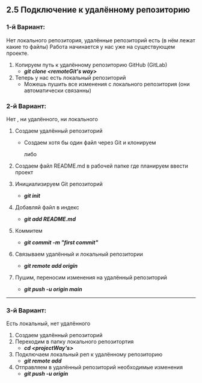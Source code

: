 ## 2.5 Подключение к удалённому репозиторию

### 1-й Вариант:

Нет локального репозитория, удалённые репозиторий есть (в нём лежат какие то файлы)
Работа начинается у нас уже на существующем проекте.

1. Копируем путь к удалённому репозиторию GitHub (GitLab)
   - ***git clone <remoteGit's way> <nameWorkFolder>***
2. Теперь у нас есть локальный репозиторий 
   - Можешь пушить все изменения с локального репозитория (они автоматически связанны)

### 2-й Вариант:

Нет , ни удалённого, ни локального 

1. Создаем удалённый репозиторий

   - Создаем хотя бы один файл через Git и клонируем

     либо

2. Создаем файл README.md в рабочей папке где планируем ввести проект

3. Инициализируем Git репозиторий 

   - ***git init***

4. Добавляй файл в индекс 

   - ***git add README.md***

5. Коммитем 

   - ***git commit -m "first commit"***

6. Связываем удалённый и локальный репозитории 

   - ***git remote add origin <someWayRemoteRepo>***

7. Пушим, переносим изменения на удалённый репозиторий

   - ***git push -u origin main***

------

### 3-й Вариант:

Есть локальный, нет удалённого

1. Создаем удалённый репозиторий
2. Переходим в папку локального репозитортия
   - ***cd <projectWay's>***
3. Подключаем локальный реп к удалённому репозиторию
   - ***git remote add <nameConection> <wayProjectInGit>***
4. Отправляем в удалённый репозиторий необходимые изменения 
   - ***git push -u origin***